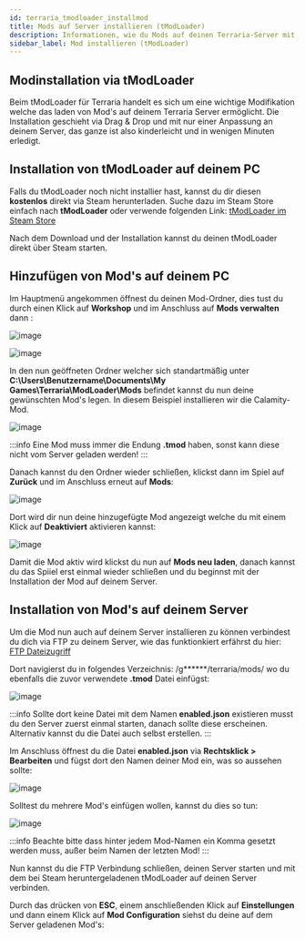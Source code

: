 ```yaml
---
id: terraria_tmodloader_installmod
title: Mods auf Server installieren (tModLoader)
description: Informationen, wie du Mods auf deinen Terraria-Server mit tModLoader installieren kannst - ZAP-Hosting.com Dokumentationen
sidebar_label: Mod installieren (tModLoader)
---
```



## Modinstallation via tModLoader

Beim tModLoader für Terraria handelt es sich um eine wichtige Modifikation welche das laden von Mod's auf deinem Terraria Server ermöglicht. 
Die Installation geschieht via Drag & Drop und mit nur einer Anpassung an deinem Server, das ganze ist also kinderleicht und in wenigen Minuten erledigt. 


## Installation von tModLoader auf deinem PC

Falls du tModLoader noch nicht installier hast, kannst du dir diesen **kostenlos** direkt via Steam herunterladen.
Suche dazu im Steam Store einfach nach **tModLoader** oder verwende folgenden Link: [tModLoader im Steam Store](https://store.steampowered.com/app/1281930/tModLoader/)

Nach dem Download und der Installation kannst du deinen tModLoader direkt über Steam starten.


## Hinzufügen von Mod's auf deinem PC

Im Hauptmenü angekommen öffnest du deinen Mod-Ordner, dies tust du durch einen Klick auf **Workshop** und im Anschluss auf **Mods verwalten** dann :

![image](https://user-images.githubusercontent.com/26007280/189974782-6b669299-887f-4bb8-acb6-98e8b7976ac6.png)

![image](https://user-images.githubusercontent.com/26007280/189974811-244adf07-ea64-4fb2-ac44-5dd3e2927020.png)

In den nun geöffneten Ordner welcher sich standartmäßig unter **C:\Users\Benutzername\Documents\My Games\Terraria\ModLoader\Mods** befindet kannst du nun deine gewünschten Mod's legen.
In diesem Beispiel installieren wir die Calamity-Mod.

![image](https://user-images.githubusercontent.com/26007280/189974838-c5b4f3de-29d0-4497-b066-0d94ae7d868f.png)

:::info
Eine Mod muss immer die Endung **.tmod** haben, sonst kann diese nicht vom Server geladen werden! 
:::


Danach kannst du den Ordner wieder schließen, klickst dann im Spiel auf **Zurück** und im Anschluss erneut auf **Mods**: 

![image](https://user-images.githubusercontent.com/26007280/189974856-20bc40c8-cc29-4c78-bd25-59ca78a48625.png)

Dort wird dir nun deine hinzugefügte Mod angezeigt welche du mit einem Klick auf **Deaktiviert** aktivieren kannst: 

![image](https://user-images.githubusercontent.com/26007280/189974874-1d63f182-70eb-4e14-8795-7fb0e510fe62.png)

Damit die Mod aktiv wird klickst du nun auf **Mods neu laden**, danach kannst du das Spiiel erst einmal wieder schließen und du beginnst mit der Installation der Mod auf deinem Server.


## Installation von Mod's auf deinem Server

Um die Mod nun auch auf deinem Server installieren zu können verbindest du dich via FTP zu deinem Server, wie das funktionkiert erfährst du hier: [FTP Dateizugriff](https://zap-hosting.com/guides/docs/de/gameserver_ftpaccess/)

Dort navigierst du in folgendes Verzeichnis: /g******/terraria/mods/ wo du ebenfalls die zuvor verwendete **.tmod** Datei einfügst:

![image](https://user-images.githubusercontent.com/26007280/189974897-5721d422-b608-451e-ab3f-b35de3fa9caf.png)

:::info
Sollte dort keine Datei mit dem Namen **enabled.json** existieren musst du den Server zuerst einmal starten, danach sollte diese erscheinen. Alternativ kannst du die Datei auch selbst erstellen.
:::


Im Anschluss öffnest du die Datei **enabled.json** via **Rechtsklick > Bearbeiten** und fügst dort den Namen deiner Mod ein, was so aussehen sollte: 

![image](https://user-images.githubusercontent.com/26007280/189974918-9fb18b3e-41cf-459a-9f0b-2313ebed6f7a.png)

Solltest du mehrere Mod's einfügen wollen, kannst du dies so tun: 

![image](https://user-images.githubusercontent.com/26007280/189974942-5006a4b7-fe10-4fe8-9d83-db74a6fc2011.png)

:::info
Beachte bitte dass hinter jedem Mod-Namen ein Komma gesetzt werden muss, außer beim Namen der letzten Mod!
:::

Nun kannst du die FTP Verbindung schließen, deinen Server starten und mit dem bei Steam heruntergeladenen tModLoader auf deinen Server verbinden. 

Durch das drücken von **ESC**, einem anschließenden Klick auf **Einstellungen** und dann einem Klick auf **Mod Configuration** siehst du deine auf dem Server geladenen Mod's:
